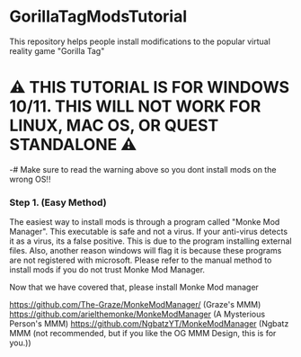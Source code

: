 # GorillaTagModsTutorial
This repository helps people install modifications to the popular virtual reality game "Gorilla Tag"

# ⚠️ THIS TUTORIAL IS FOR WINDOWS 10/11. THIS WILL NOT WORK FOR LINUX, MAC OS, OR QUEST STANDALONE ⚠️

-# Make sure to read the warning above so you dont install mods on the wrong OS!!

### Step 1. (Easy Method)

The easiest way to install mods is through a program called "Monke Mod Manager". This executable is safe and not a virus. If your anti-virus detects it as a virus, its a false positive. This is due to the program installing external files. Also, another reason windows will flag it is because these programs are not registered with microsoft. Please refer to the manual method to install mods if you do not trust Monke Mod Manager.

Now that we have covered that, please install Monke Mod manager

https://github.com/The-Graze/MonkeModManager/ (Graze's MMM)
https://github.com/arielthemonke/MonkeModManager (A Mysterious Person's MMM)
https://github.com/NgbatzYT/MonkeModManager (Ngbatz MMM (not recommended, but if you like the OG MMM Design, this is for you.))

